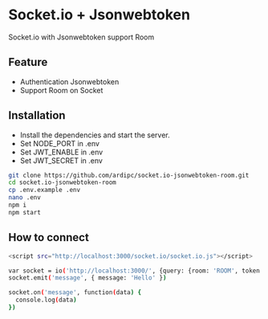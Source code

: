 # Socket.io + Jsonwebtoken
Socket.io with Jsonwebtoken support Room

## Feature
- Authentication Jsonwebtoken
- Support Room on Socket

## Installation
- Install the dependencies and start the server.
- Set NODE_PORT in .env
- Set JWT_ENABLE in .env
- Set JWT_SECRET in .env

```sh
git clone https://github.com/ardipc/socket.io-jsonwebtoken-room.git
cd socket.io-jsonwebtoken-room
cp .env.example .env
nano .env
npm i
npm start
```

## How to connect
```sh
<script src="http://localhost:3000/socket.io/socket.io.js"></script>
```

```sh
var socket = io('http://localhost:3000/', {query: {room: 'ROOM', token: 'TOKEN'} })
socket.emit('message', { message: 'Hello' })

socket.on('message', function(data) {
  console.log(data)
})
```
